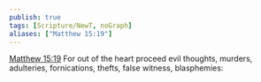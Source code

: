 ```yaml
---
publish: true
tags: [Scripture/NewT, noGraph]
aliases: ["Matthew 15:19"]
---
```

[Matthew 15:19](https://churchofjesuschrist.org/study/scriptures/nt/matt/15?lang=eng&id=p19#p19) For out of the heart proceed evil thoughts, murders, adulteries, fornications, thefts, false witness, blasphemies:
